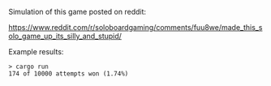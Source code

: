 Simulation of this game posted on reddit:

https://www.reddit.com/r/soloboardgaming/comments/fuu8we/made_this_solo_game_up_its_silly_and_stupid/

Example results:
```
> cargo run
174 of 10000 attempts won (1.74%)
```